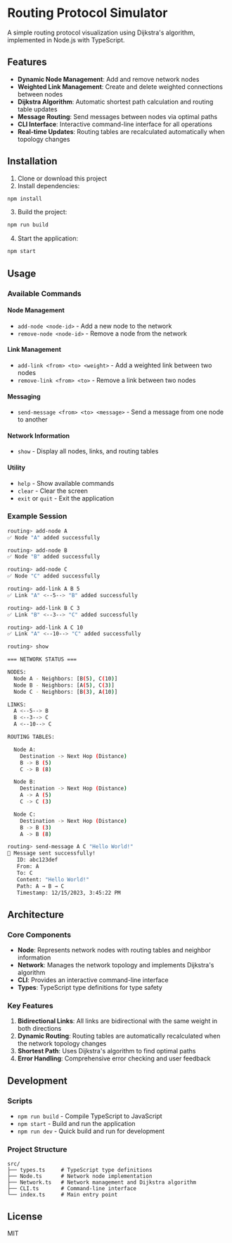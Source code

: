 # Routing Protocol Simulator

A simple routing protocol visualization using Dijkstra's algorithm, implemented in Node.js with TypeScript.

## Features

- **Dynamic Node Management**: Add and remove network nodes
- **Weighted Link Management**: Create and delete weighted connections between nodes
- **Dijkstra Algorithm**: Automatic shortest path calculation and routing table updates
- **Message Routing**: Send messages between nodes via optimal paths
- **CLI Interface**: Interactive command-line interface for all operations
- **Real-time Updates**: Routing tables are recalculated automatically when topology changes

## Installation

1. Clone or download this project
2. Install dependencies:
```bash
npm install
```

3. Build the project:
```bash
npm run build
```

4. Start the application:
```bash
npm start
```

## Usage

### Available Commands

#### Node Management
- `add-node <node-id>` - Add a new node to the network
- `remove-node <node-id>` - Remove a node from the network

#### Link Management
- `add-link <from> <to> <weight>` - Add a weighted link between two nodes
- `remove-link <from> <to>` - Remove a link between two nodes

#### Messaging
- `send-message <from> <to> <message>` - Send a message from one node to another

#### Network Information
- `show` - Display all nodes, links, and routing tables

#### Utility
- `help` - Show available commands
- `clear` - Clear the screen
- `exit` or `quit` - Exit the application

### Example Session

```bash
routing> add-node A
✅ Node "A" added successfully

routing> add-node B
✅ Node "B" added successfully

routing> add-node C
✅ Node "C" added successfully

routing> add-link A B 5
✅ Link "A" <--5--> "B" added successfully

routing> add-link B C 3
✅ Link "B" <--3--> "C" added successfully

routing> add-link A C 10
✅ Link "A" <--10--> "C" added successfully

routing> show

=== NETWORK STATUS ===

NODES:
  Node A - Neighbors: [B(5), C(10)]
  Node B - Neighbors: [A(5), C(3)]
  Node C - Neighbors: [B(3), A(10)]

LINKS:
  A <--5--> B
  B <--3--> C
  A <--10--> C

ROUTING TABLES:

  Node A:
    Destination -> Next Hop (Distance)
    B -> B (5)
    C -> B (8)

  Node B:
    Destination -> Next Hop (Distance)
    A -> A (5)
    C -> C (3)

  Node C:
    Destination -> Next Hop (Distance)
    B -> B (3)
    A -> B (8)

routing> send-message A C "Hello World!"
📨 Message sent successfully!
   ID: abc123def
   From: A
   To: C
   Content: "Hello World!"
   Path: A → B → C
   Timestamp: 12/15/2023, 3:45:22 PM
```

## Architecture

### Core Components

- **Node**: Represents network nodes with routing tables and neighbor information
- **Network**: Manages the network topology and implements Dijkstra's algorithm
- **CLI**: Provides an interactive command-line interface
- **Types**: TypeScript type definitions for type safety

### Key Features

1. **Bidirectional Links**: All links are bidirectional with the same weight in both directions
2. **Dynamic Routing**: Routing tables are automatically recalculated when the network topology changes
3. **Shortest Path**: Uses Dijkstra's algorithm to find optimal paths
4. **Error Handling**: Comprehensive error checking and user feedback

## Development

### Scripts

- `npm run build` - Compile TypeScript to JavaScript
- `npm start` - Build and run the application
- `npm run dev` - Quick build and run for development

### Project Structure

```
src/
├── types.ts     # TypeScript type definitions
├── Node.ts      # Network node implementation
├── Network.ts   # Network management and Dijkstra algorithm
├── CLI.ts       # Command-line interface
└── index.ts     # Main entry point
```

## License

MIT